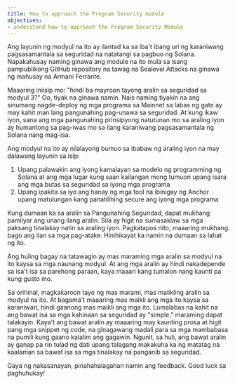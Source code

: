 ```yaml
---
title: How to approach the Program Security module
objectives:
- understand how to approach the Program Security Module
---
```


Ang layunin ng modyul na ito ay ilantad ka sa iba't ibang uri ng karaniwang pagsasamantala sa seguridad na natatangi sa pagbuo ng Solana. Napakahusay naming ginawa ang module na ito mula sa isang pampublikong GitHub repository na tawag na Sealevel Attacks na ginawa ng mahusay na Armani Ferrante.

Maaaring iniisip mo: "hindi ba mayroon tayong aralin sa seguridad sa modyul 3?" Oo, tiyak na ginawa namin. Nais naming tiyakin na ang sinumang nagde-deploy ng mga programa sa Mainnet sa labas ng gate ay may kahit man lang pangunahing pag-unawa sa seguridad. At kung ikaw iyon, sana ang mga pangunahing prinsipyong natutunan mo sa araling iyon ay humantong sa pag-iwas mo sa ilang karaniwang pagsasamantala ng Solana nang mag-isa.

Ang modyul na ito ay nilalayong bumuo sa ibabaw ng araling iyon na may dalawang layunin sa isip:

1. Upang palawakin ang iyong kamalayan sa modelo ng programming ng Solana at ang mga lugar kung saan kailangan mong tumuon upang isara ang mga butas sa seguridad sa iyong mga programa
2. Upang ipakita sa iyo ang hanay ng mga tool na ibinigay ng Anchor upang matulungan kang panatilihing secure ang iyong mga programa

Kung dumaan ka sa aralin sa Pangunahing Seguridad, dapat mukhang pamilyar ang unang ilang aralin. Sila ay higit na sumasaklaw sa mga paksang tinalakay natin sa araling iyon. Pagkatapos nito, maaaring mukhang bago ang ilan sa mga pag-atake. Hinihikayat ka namin na dumaan sa lahat ng ito.

Ang huling bagay na tatawagin ay mas maraming mga aralin sa modyul na ito kaysa sa mga naunang modyul. At ang mga aralin ay hindi nakadepende sa isa't isa sa parehong paraan, kaya maaari kang tumalon nang kaunti pa kung gusto mo.

Sa orihinal, magkakaroon tayo ng mas marami, mas maiikling aralin sa modyul na ito. At bagama't maaaring mas maikli ang mga ito kaysa sa karaniwan, hindi gaanong mas maikli ang mga ito. Lumalabas na kahit na ang bawat isa sa mga kahinaan sa seguridad ay "simple," maraming dapat talakayin. Kaya't ang bawat aralin ay maaaring may kaunting prosa at higit pang mga snippet ng code, na ginagawang madali para sa mga mambabasa na pumili kung gaano kalalim ang gagawin. Ngunit, sa huli, ang bawat aralin ay ganap pa rin tulad ng dati upang talagang makakuha ka ng matatag na kaalaman sa bawat isa sa mga tinalakay na panganib sa seguridad.

Gaya ng nakasanayan, pinahahalagahan namin ang feedback. Good luck sa paghuhukay!